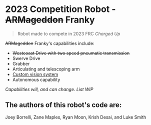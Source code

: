 # 2023 Competition Robot - ~~ARMageddon~~ Franky #
> Robot made to compete in 2023 FRC *Charged Up*

~~ARMageddon~~ Franky's capabilities include:
- ~~Westcoast Drive with two speed pneumatic transmission~~
- Swerve Drive
- Grabber
- Articulating and telescoping arm
- [Custom vision system](https://github.com/bogogion/frc-2023-cv)
- Autonomous capability

*Capabilities will, and can change. List WIP*
## The authors of this robot's code are: ##
Joey Borrelli,
Zane Maples, 
Ryan Moon,
Krish Desai, and 
Luke Smith
